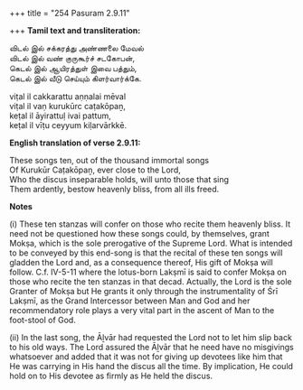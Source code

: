 +++
title = "254 Pasuram 2.9.11"

+++
**Tamil text and transliteration:**

விடல் இல் சக்கரத்து அண்ணலை மேவல்  
விடல் இல் வண் குருகூர்ச் சடகோபன்,  
கெடல் இல் ஆயிரத்துள் இவை பத்தும்,  
கெடல் இல் வீடு செய்யும் கிளர்வார்க்கே.

viṭal il cakkarattu aṇṇalai mēval  
viṭal il vaṇ kurukūrc caṭakōpaṉ,  
keṭal il āyirattuḷ ivai pattum,  
keṭal il vīṭu ceyyum kiḷarvārkkē.

**English translation of verse 2.9.11:**

These songs ten, out of the thousand immortal songs  
Of Kurukūr Caṭakōpaṉ, ever close to the Lord,  
Who the discus inseparable holds, will unto those that sing  
Them ardently, bestow heavenly bliss, from all ills freed.

**Notes**

\(i\) These ten stanzas will confer on those who recite them heavenly bliss. It need not be questioned how these songs could, by themselves, grant Mokṣa, which is the sole prerogative of the Supreme Lord. What is intended to be conveyed by this end-song is that the recital of these ten songs will gladden the Lord and, as a consequence thereof, His gift of Mokṣa will follow. C.f. IV-5-11 where the lotus-born Lakṣmī is said to confer Mokṣa on those who recite the ten stanzas in that decad. Actually, the Lord is the sole Granter of Mokṣa but He grants it only through the instrumentality of Śrī Lakṣmī, as the Grand Intercessor between Man and God and her recommendatory role plays a very vital part in the ascent of Man to the foot-stool of God.

\(ii\) In the last song, the Āḻvār had requested the Lord not to let him slip back to his old ways. The Lord assured the Āḻvār that he need have no misgivings whatsoever and added that it was not for giving up devotees like him that He was carrying in His hand the discus all the time. By implication, He could hold on to His devotee as firmly as He held the discus.


